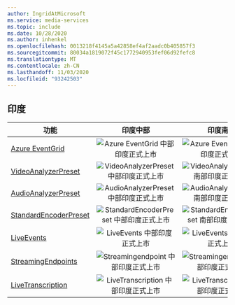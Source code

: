```yaml
---
author: IngridAtMicrosoft
ms.service: media-services
ms.topic: include
ms.date: 10/28/2020
ms.author: inhenkel
ms.openlocfilehash: 0013218f4145a5a42858ef4af2aadc0b405857f3
ms.sourcegitcommit: 80034a1819072f45c1772940953fef06d92fefc8
ms.translationtype: MT
ms.contentlocale: zh-CN
ms.lasthandoff: 11/03/2020
ms.locfileid: "93242503"
---
```

<!--Feature availability in region-->
## <a name="india"></a>印度

| 功能 | 印度中部 | 印度南部 | 印度西部 |
| --- | :---: | :---: | :---: |
| [Azure EventGrid](../reacting-to-media-services-events.md) |![Azure EventGrid 中部印度正式上市](../media/azure-clouds-regions/ga.svg)  |![Azure EventGrid 南部印度正式上市](../media/azure-clouds-regions/ga.svg) |![Azure EventGrid 印度西部正式上市](../media/azure-clouds-regions/ga.svg)  |
| [VideoAnalyzerPreset](../analyzing-video-audio-files-concept.md) |![VideoAnalyzerPreset 中部印度正式上市](../media/azure-clouds-regions/ga.svg)  | ![VideoAnalyzerPreset 南部印度正式上市](../media/azure-clouds-regions/ga.svg) |![VideoAnalyzerPreset 印度西部正式上市](../media/azure-clouds-regions/ga.svg)  |
| [AudioAnalyzerPreset](../analyzing-video-audio-files-concept.md) |![AudioAnalyzerPreset 中部印度正式上市](../media/azure-clouds-regions/ga.svg)  | ![AudioAnalyzerPreset 南部印度正式上市](../media/azure-clouds-regions/ga.svg) |![AudioAnalyzerPreset 印度西部正式上市](../media/azure-clouds-regions/ga.svg)  |
| [StandardEncoderPreset](../encoding-concept.md) |![StandardEncoderPreset 中部印度正式上市](../media/azure-clouds-regions/ga.svg)  | ![StandardEncoderPreset 南部印度正式上市](../media/azure-clouds-regions/ga.svg) | ![StandardEncoderPreset 印度西部正式上市](../media/azure-clouds-regions/ga.svg)  |
| [LiveEvents](../live-streaming-overview.md) |![LiveEvents 中部印度正式上市](../media/azure-clouds-regions/ga.svg)  | ![LiveEvents 南部印度正式上市](../media/azure-clouds-regions/ga.svg) | ![LiveEvents 印度西部正式上市](../media/azure-clouds-regions/ga.svg) |
| [StreamingEndpoints](../streaming-endpoint-concept.md) |![Streamingendpoint 中部印度正式上市](../media/azure-clouds-regions/ga.svg) | ![Streamingendpoint 南部印度正式上市](../media/azure-clouds-regions/ga.svg) |![Streamingendpoint 印度西部正式上市](../media/azure-clouds-regions/ga.svg) |
| [LiveTranscription](../live-transcription.md) |![LiveTranscription 中部印度正式上市](../media/azure-clouds-regions/ga.svg) |![LiveTranscription 南部印度正式上市](../media/azure-clouds-regions/ga.svg) | ![LiveTranscription 印度西部正式上市](../media/azure-clouds-regions/ga.svg)  |
